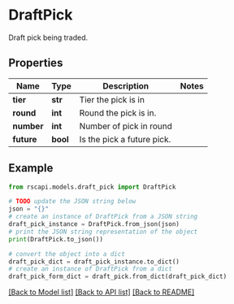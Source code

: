 # DraftPick

Draft pick being traded. 

## Properties

Name | Type | Description | Notes
------------ | ------------- | ------------- | -------------
**tier** | **str** | Tier the pick is in | 
**round** | **int** | Round the pick is in. | 
**number** | **int** | Number of pick in round | 
**future** | **bool** | Is the pick a future pick. | 

## Example

```python
from rscapi.models.draft_pick import DraftPick

# TODO update the JSON string below
json = "{}"
# create an instance of DraftPick from a JSON string
draft_pick_instance = DraftPick.from_json(json)
# print the JSON string representation of the object
print(DraftPick.to_json())

# convert the object into a dict
draft_pick_dict = draft_pick_instance.to_dict()
# create an instance of DraftPick from a dict
draft_pick_form_dict = draft_pick.from_dict(draft_pick_dict)
```
[[Back to Model list]](../README.md#documentation-for-models) [[Back to API list]](../README.md#documentation-for-api-endpoints) [[Back to README]](../README.md)


